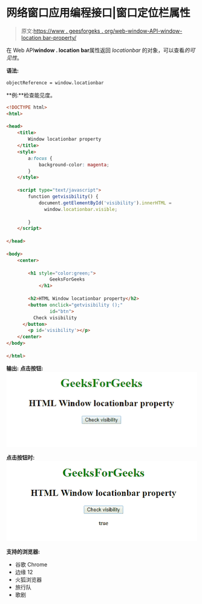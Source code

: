 # 网络窗口应用编程接口|窗口定位栏属性

> 原文:[https://www . geesforgeks . org/web-window-API-window-location bar-property/](https://www.geeksforgeeks.org/web-window-api-window-locationbar-property/)

在 Web API**window . location bar**属性返回 *locationbar* 的对象，可以查看*的可见性*。

**语法:**

```html
objectReference = window.locationbar
```

**例:**检查能见度。

```html
<!DOCTYPE html>
<html>

<head>
    <title>
        Window locationbar property
    </title>
    <style>
        a:focus {
            background-color: magenta;
        }
    </style>

    <script type="text/javascript">
        function getvisibility() {
            document.getElementById('visibility').innerHTML = 
              window.locationbar.visible;

        }
    </script>

</head>

<body>
    <center>

        <h1 style="color:green;">  
                GeeksForGeeks  
            </h1>

        <h2>HTML Window locationbar property</h2>
        <button onclick="getvisibility ();"
                id="btn">
          Check visibility
      </button>
        <p id='visibility'></p>
    </center>
</body>

</html>
```

**输出:**
**点击按钮:**
![](img/8559c306b1fd0cdc683adedbd7db0d34.png)

**点击按钮时:**
![](img/6516254609e516f0cc0a31c4df8cacae.png)

**支持的浏览器:**

*   谷歌 Chrome
*   边缘 12
*   火狐浏览器
*   旅行队
*   歌剧